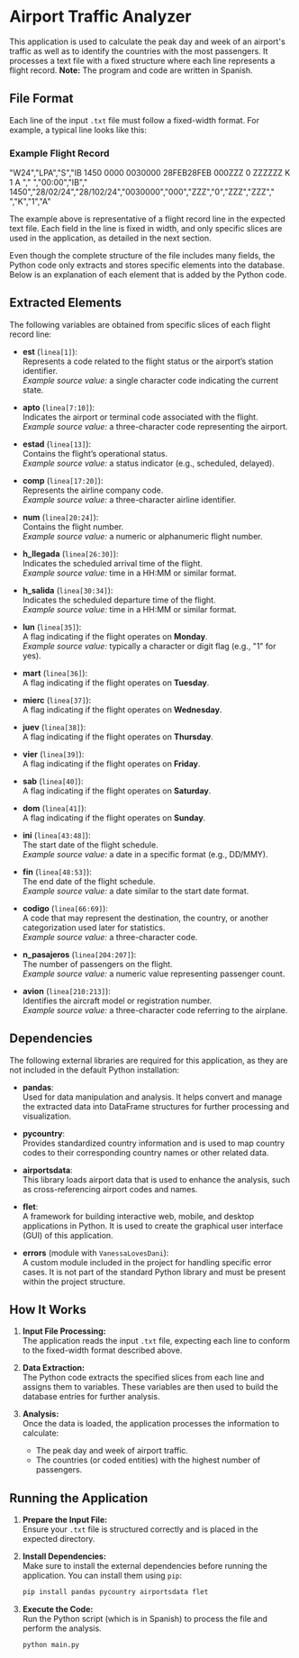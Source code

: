 # Airport Traffic Analyzer

This application is used to calculate the peak day and week of an airport's traffic as well as to identify the countries with the most passengers. It processes a text file with a fixed structure where each line represents a flight record. **Note:** The program and code are written in Spanish.

## File Format

Each line of the input `.txt` file must follow a fixed-width format. For example, a typical line looks like this:

### Example Flight Record

"W24","LPA","S","IB 1450      0000 0030000 28FEB28FEB 000ZZZ 0    ZZZZZZ   K 1 A                                     ","                           ","00:00","IB"," 1450","28/02/24","28/102/24","0030000","000","ZZZ","0","ZZZ","ZZZ"," ","K","1","A"

The example above is representative of a flight record line in the expected text file. Each field in the line is fixed in width, and only specific slices are used in the application, as detailed in the next section.

Even though the complete structure of the file includes many fields, the Python code only extracts and stores specific elements into the database. Below is an explanation of each element that is added by the Python code.

## Extracted Elements

The following variables are obtained from specific slices of each flight record line:

- **est** (`linea[1]`):  
  Represents a code related to the flight status or the airport’s station identifier.  
  _Example source value:_ a single character code indicating the current state.

- **apto** (`linea[7:10]`):  
  Indicates the airport or terminal code associated with the flight.  
  _Example source value:_ a three-character code representing the airport.

- **estad** (`linea[13]`):  
  Contains the flight’s operational status.  
  _Example source value:_ a status indicator (e.g., scheduled, delayed).

- **comp** (`linea[17:20]`):  
  Represents the airline company code.  
  _Example source value:_ a three-character airline identifier.

- **num** (`linea[20:24]`):  
  Contains the flight number.  
  _Example source value:_ a numeric or alphanumeric flight number.

- **h_llegada** (`linea[26:30]`):  
  Indicates the scheduled arrival time of the flight.  
  _Example source value:_ time in a HH:MM or similar format.

- **h_salida** (`linea[30:34]`):  
  Indicates the scheduled departure time of the flight.  
  _Example source value:_ time in a HH:MM or similar format.

- **lun** (`linea[35]`):  
  A flag indicating if the flight operates on **Monday**.  
  _Example source value:_ typically a character or digit flag (e.g., "1" for yes).

- **mart** (`linea[36]`):  
  A flag indicating if the flight operates on **Tuesday**.

- **mierc** (`linea[37]`):  
  A flag indicating if the flight operates on **Wednesday**.

- **juev** (`linea[38]`):  
  A flag indicating if the flight operates on **Thursday**.

- **vier** (`linea[39]`):  
  A flag indicating if the flight operates on **Friday**.

- **sab** (`linea[40]`):  
  A flag indicating if the flight operates on **Saturday**.

- **dom** (`linea[41]`):  
  A flag indicating if the flight operates on **Sunday**.

- **ini** (`linea[43:48]`):  
  The start date of the flight schedule.  
  _Example source value:_ a date in a specific format (e.g., DD/MMY).

- **fin** (`linea[48:53]`):  
  The end date of the flight schedule.  
  _Example source value:_ a date similar to the start date format.

- **codigo** (`linea[66:69]`):  
  A code that may represent the destination, the country, or another categorization used later for statistics.  
  _Example source value:_ a three-character code.

- **n_pasajeros** (`linea[204:207]`):  
  The number of passengers on the flight.  
  _Example source value:_ a numeric value representing passenger count.

- **avion** (`linea[210:213]`):  
  Identifies the aircraft model or registration number.  
  _Example source value:_ a three-character code referring to the airplane.

## Dependencies

The following external libraries are required for this application, as they are not included in the default Python installation:

- **pandas**:  
  Used for data manipulation and analysis. It helps convert and manage the extracted data into DataFrame structures for further processing and visualization.

- **pycountry**:  
  Provides standardized country information and is used to map country codes to their corresponding country names or other related data.

- **airportsdata**:  
  This library loads airport data that is used to enhance the analysis, such as cross-referencing airport codes and names.

- **flet**:  
  A framework for building interactive web, mobile, and desktop applications in Python. It is used to create the graphical user interface (GUI) of this application.

- **errors** (module with `VanessaLovesDani`):  
  A custom module included in the project for handling specific error cases. It is not part of the standard Python library and must be present within the project structure.

## How It Works

1. **Input File Processing:**  
   The application reads the input `.txt` file, expecting each line to conform to the fixed-width format described above.

2. **Data Extraction:**  
   The Python code extracts the specified slices from each line and assigns them to variables. These variables are then used to build the database entries for further analysis.

3. **Analysis:**  
   Once the data is loaded, the application processes the information to calculate:
   - The peak day and week of airport traffic.
   - The countries (or coded entities) with the highest number of passengers.

## Running the Application

1. **Prepare the Input File:**  
   Ensure your `.txt` file is structured correctly and is placed in the expected directory.

2. **Install Dependencies:**  
   Make sure to install the external dependencies before running the application. You can install them using `pip`:
   ```bash
   pip install pandas pycountry airportsdata flet
3. **Execute the Code:**  
   Run the Python script (which is in Spanish) to process the file and perform the analysis.  
   ```bash
   python main.py
